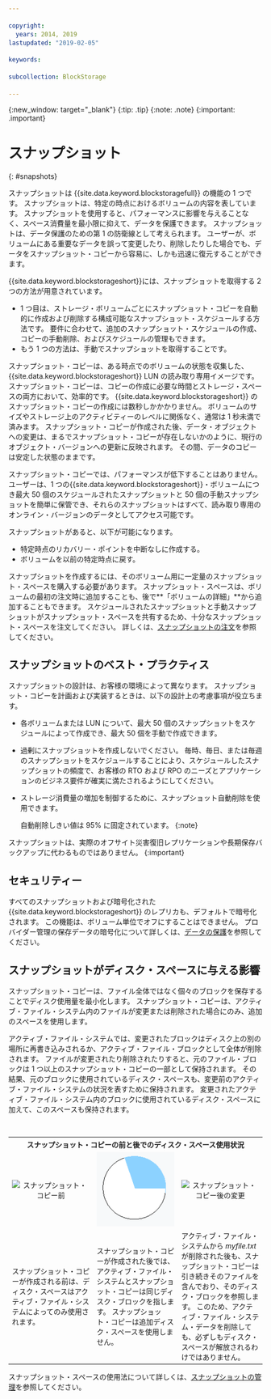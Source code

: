 ```yaml
---

copyright:
  years: 2014, 2019
lastupdated: "2019-02-05"

keywords:

subcollection: BlockStorage

---
```

{:new_window: target="_blank"}
{:tip: .tip}
{:note: .note}
{:important: .important}

# スナップショット
{: #snapshots}

スナップショットは {{site.data.keyword.blockstoragefull}} の機能の 1 つです。 スナップショットは、特定の時点におけるボリュームの内容を表しています。 スナップショットを使用すると、パフォーマンスに影響を与えることなく、スペース消費量を最小限に抑えて、データを保護できます。 スナップショットは、データ保護のための第 1 の防衛線として考えられます。 ユーザーが、ボリュームにある重要なデータを誤って変更したり、削除したりした場合でも、データをスナップショット・コピーから容易に、しかも迅速に復元することができます。

{{site.data.keyword.blockstorageshort}}には、スナップショットを取得する 2 つの方法が用意されています。

* 1 つ目は、ストレージ・ボリュームごとにスナップショット・コピーを自動的に作成および削除する構成可能なスナップショット・スケジュールする方法です。 要件に合わせて、追加のスナップショット・スケジュールの作成、コピーの手動削除、およびスケジュールの管理もできます。
* もう 1 つの方法は、手動でスナップショットを取得することです。

スナップショット・コピーは、ある時点でのボリュームの状態を収集した、{{site.data.keyword.blockstorageshort}} LUN の読み取り専用イメージです。 スナップショット・コピーは、コピーの作成に必要な時間とストレージ・スペースの両方において、効率的です。 {{site.data.keyword.blockstorageshort}} のスナップショット・コピーの作成には数秒しかかかりません。 ボリュームのサイズやストレージ上のアクティビティーのレベルに関係なく、通常は 1 秒未満で済みます。 スナップショット・コピーが作成された後、データ・オブジェクトへの変更は、まるでスナップショット・コピーが存在しないかのように、現行のオブジェクト・バージョンへの更新に反映されます。 その間、データのコピーは安定した状態のままです。

スナップショット・コピーでは、パフォーマンスが低下することはありません。 ユーザーは、1 つの{{site.data.keyword.blockstorageshort}}・ボリュームにつき最大 50 個のスケジュールされたスナップショットと 50 個の手動スナップショットを簡単に保管でき、それらのスナップショットはすべて、読み取り専用のオンライン・バージョンのデータとしてアクセス可能です。

スナップショットがあると、以下が可能になります。

- 特定時点のリカバリー・ポイントを中断なしに作成する。
- ボリュームを以前の特定時点に戻す。

スナップショットを作成するには、そのボリューム用に一定量のスナップショット・スペースを購入する必要があります。 スナップショット・スペースは、ボリュームの最初の注文時に追加することも、後で**「ボリュームの詳細」**から追加することもできます。 スケジュールされたスナップショットと手動スナップショットがスナップショット・スペースを共有するため、十分なスナップショット・スペースを注文してください。 詳しくは、[スナップショットの注文](/docs/infrastructure/BlockStorage?topic=BlockStorage-orderingsnapshots)を参照してください。

## スナップショットのベスト・プラクティス

スナップショットの設計は、お客様の環境によって異なります。 スナップショット・コピーを計画および実装するときは、以下の設計上の考慮事項が役立ちます。
- 各ボリュームまたは LUN について、最大 50 個のスナップショットをスケジュールによって作成でき、最大 50 個を手動で作成できます。
- 過剰にスナップショットを作成しないでください。 毎時、毎日、または毎週のスナップショットをスケジュールすることにより、スケジュールしたスナップショットの頻度で、お客様の RTO および RPO のニーズとアプリケーションのビジネス要件が確実に満たされるようにしてください。
- ストレージ消費量の増加を制御するために、スナップショット自動削除を使用できます。 <br/>

  自動削除しきい値は 95% に固定されています。
  {:note}

スナップショットは、実際のオフサイト災害復旧レプリケーションや長期保存バックアップに代わるものではありません。
{:important}

## セキュリティー

すべてのスナップショットおよび暗号化された {{site.data.keyword.blockstorageshort}} のレプリカも、デフォルトで暗号化されます。 この機能は、ボリューム単位でオフにすることはできません。 プロバイダー管理の保存データの暗号化について詳しくは、[データの保護](/docs/infrastructure/BlockStorage?topic=BlockStorage-encryption)を参照してください。

## スナップショットがディスク・スペースに与える影響

スナップショット・コピーは、ファイル全体ではなく個々のブロックを保存することでディスク使用量を最小化します。 スナップショット・コピーは、アクティブ・ファイル・システム内のファイルが変更または削除された場合にのみ、追加のスペースを使用します。

アクティブ・ファイル・システムでは、変更されたブロックはディスク上の別の場所に再書き込みされるか、アクティブ・ファイル・ブロックとして全体が削除されます。 ファイルが変更されたり削除されたりすると、元のファイル・ブロックは 1 つ以上のスナップショット・コピーの一部として保持されます。 その結果、元のブロックに使用されているディスク・スペースも、変更前のアクティブ・ファイル・システムの状況を表すために保持されます。 変更されたアクティブ・ファイル・システム内のブロックに使用されているディスク・スペースに加えて、このスペースも保持されます。

<table>
    <colgroup>
      <col style="width: 33.3%;"/>
      <col style="width: 33.3%;"/>
      <col style="width: 33.3%;"/>
    </colgroup>
      <tr>
        <th colspan="3" style="border: 0.0px;text-align: center;">スナップショット・コピーの前と後でのディスク・スペース使用状況</th>
     </tr><tr>
        <td style="border: 0.0px;text-align: center;"><img src="/images/bfcircle1.png" alt="スナップショット・コピー前"></td>
        <td style="border: 0.0px;text-align: center;"><img src="/images/bfcircle3.png" alt="スナップショット・コピー後"></td>
        <td style="border: 0.0px;text-align: center;"><img src="/images/bfcircle2.png" alt="スナップショット・コピー後の変更"></td>
     </tr><tr>
        <td style="border: 0.0px;">スナップショット・コピーが作成される前は、ディスク・スペースはアクティブ・ファイル・システムによってのみ使用されます。</td>
        <td style="border: 0.0px;">スナップショット・コピーが作成された後では、アクティブ・ファイル・システムとスナップショット・コピーは同じディスク・ブロックを指します。 スナップショット・コピーは追加ディスク・スペースを使用しません。</td>
        <td style="border: 0.0px;">アクティブ・ファイル・システムから <i>myfile.txt</i> が削除された後も、スナップショット・コピーは引き続きそのファイルを含んでおり、そのディスク・ブロックを参照します。 このため、アクティブ・ファイル・システム・データを削除しても、必ずしもディスク・スペースが解放されるわけではありません。</td>
      </tr>
</table>

スナップショット・スペースの使用法について詳しくは、[スナップショットの管理](/docs/infrastructure/BlockStorage?topic=BlockStorage-managingSnapshots)を参照してください。
